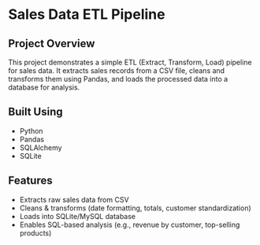 # Sales Data ETL Pipeline

## Project Overview
This project demonstrates a simple ETL (Extract, Transform, Load) pipeline for sales data. It extracts sales records from a CSV file, cleans and transforms them using Pandas, and loads the processed data into a database for analysis.

## Built Using
- Python
- Pandas
- SQLAlchemy
- SQLite 

## Features
- Extracts raw sales data from CSV
- Cleans & transforms (date formatting, totals, customer standardization)
- Loads into SQLite/MySQL database
- Enables SQL-based analysis (e.g., revenue by customer, top-selling products)
